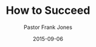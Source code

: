 ---
lunr: "true"
title: "How to Succeed"
author: "Pastor Frank Jones"
postDate: "09-06-2015"
date: 2015-09-06
category: "sermons"
slug: "2015/09/ffc_09062015"
icon: microphone
audioLink: "ffc_09062015"
tags: [succeed, words]
mp3: "ffc_09062015/09062015.mp3"
ogg: "ffc_09062015/09062015.ogg"
linkurl: "https://archive.org/download/ffc_09062015/ffc_09062015_files.xml"
ipath: "https://archive.org/download/ffc_09062015/09062015.mp3"
layout: sermon.html
---